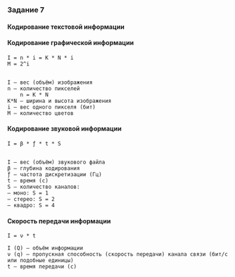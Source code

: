 ### Задание 7

#### Кодирование текстовой информации

#### Кодирование графической информации
```
I = n * i = K * N * i
M = 2^i


I — вес (объём) изображения
n — количество пикселей
    n = K * N
K*N — ширина и высота изображения
i — вес одного пикселя (бит)
M — количество цветов
```

#### Кодирование звуковой информации

```
I = β * ƒ * t * S


I — вес (объём) звукового файла
β — глубина кодирования
ƒ — частота дискретизации (Гц)
t — время (с)
S — количество каналов:
– моно: S = 1
– стерео: S = 2
– квадро: S = 4
```

#### Скорость передачи информации

```
I = ν * t

I (Q) — объём информации
ν (q) — пропускная способность (скорость передачи) канала связи (бит/с или подобные единицы)
t — время передачи (с)
```
